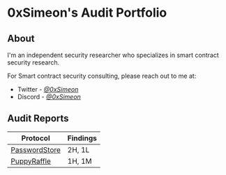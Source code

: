 # 0xSimeon's Audit Portfolio

## About

I'm an independent security researcher who specializes in smart contract security research. 

For Smart contract security consulting, please reach out to me at: 
- Twitter - [*@0xSimeon*](https://twitter.com/0xSimeon) 
- Discord - [*@0xSimeon*](https://discord.com/users/346800886896525324)


## Audit Reports
| Protocol | Findings |
| -------- | -------- |
| [PasswordStore](PasswordStore-Report.md) | 2H, 1L |
| [PuppyRaffle](Puppy-Raffle-Report.md)  | 1H,  1M |